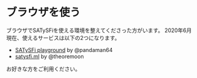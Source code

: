 # ブラウザを使う

ブラウザでSATySFiを使える環境を整えてくださった方がいます。
2020年6月現在、使えるサービスは以下の2つになります。

- [SATySFi playground](http://satysfi-playground.tech/) by @pandaman64
- [satysfi.ml](https://satysfi.ml/) by @theoremoon

お好きな方をご利用ください。
